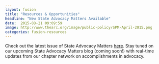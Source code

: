 ```yaml
---
layout: fusion
title: "Resources & Opportunities"
headline: "New State Advocacy Matters Available"
date:  2015-08-21 09:09:59
image: http://www.thearc.org/image/public-policy/SPM-April-2015.png
categories: fusion-resources
---
```

Check out the latest issue of State Advocacy Matters <a href="http://www.thearc.org/file/State_Advocacy_Matters-Summer_2016.pdf">here</a>. Stay tuned on our upcoming State Advocacy Matters blog (coming soon!) with real-time updates from our chapter network on accomplishments in advocacy.
